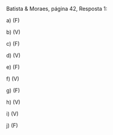 
Batista & Moraes, página 42, Resposta 1:

a) (F)

b) (V) 

c) (F)

d) (V)

e) (F) 

f) (V)

g) (F)

h) (V)

i) (V)

j) (F)
